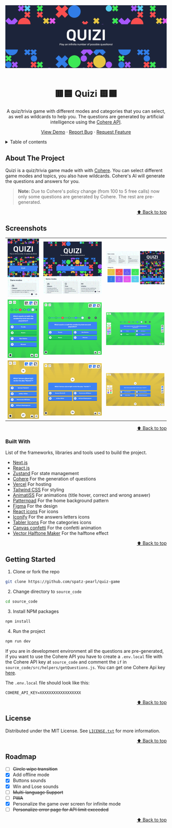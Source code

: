<div id="top"></div>

<!-- PROJECT LOGO -->
<div align="center">
<a href="https://quizi.vercel.app"><img src="./readme/header.webp" alt="Instagram" /></a>
<br/>
<br />

# 🟥🟦 Quizi 🟨🟩

A quiz/trivia game with different modes and categories that you can select, as well as wildcards to help you. The questions are generated by artificial intelligence using the [Cohere API](https://dashboard.cohere.ai/welcome/register).

<a href="https://quizi.vercel.app">View Demo</a>
·
<a href="https://github.com/spatz-pearl/quiz-game/issues">Report Bug</a>
·
<a href="https://github.com/spatz-pearl/quiz-game/issues">Request Feature</a>

</div>

<!-- TABLE OF CONTENTS -->
<details>
<summary>Table of contents</summary>

- [About The Project](#about-the-project)
- [Screenshots](#screenshots)
- [Built With](#built-with)
- [Getting Started](#getting-started)
- [License](#license)
- [Roadmap](#roadmap)
- [Contact](#contact)
</details>

<!-- ABOUT THE PROJECT -->

## About The Project

Quizi is a quiz/trivia game made with with [Cohere](https://cohere.ai). You can select different game modes and topics, you also have wildcards. Cohere's AI will generate the questions and answers for you.

> **Note:** Due to Cohere's policy change (from 100 to 5 free calls) now only some questions are generated by Cohere. The rest are pre-generated.

<p align="right"><a href="#top">⬆️ Back to top</a></p>

<!-- SCREENSHOTS -->

## Screenshots

<table>
    <tr>
      <td>
          <img src="./readme/home_mobile.webp" width="100%" title="Home in Mobile"  />
      </td>
      <td>
          <img src="./readme/home_tablet.webp" width="100%" title="Home in Tablet"/>
      </td>
      <td>
          <img src="./readme/home_desktop.webp" width="100%" title="Home in Desktop"/>
      </td>
    </tr>
        <tr>
      <td>
          <img src="./readme/play_classic_mobile.webp" width="100%" title="Play, classic mode in Mobile"  />
      </td>
      <td>
          <img src="./readme/play_classic_tablet.webp" width="100%" title="Play, classic mode in Tablet"/>
      </td>
      <td>
          <img src="./readme/play_classic_desktop.webp" width="100%" title="Play, classic mode in Desktop"/>
      </td>
    </tr>
    <tr>
      <td>
          <img src="./readme/play_time_mobile.webp" width="100%" title="Play, time and infinity mode in Mobile"  />
      </td>
      <td>
          <img src="./readme/play_time_tablet.webp" width="100%" title="Play, time and infinity mode in Tablet"/>
      </td>
      <td>
          <img src="./readme/play_time_desktop.webp" width="100%" title="Play, time and infinity mode in Desktop"/>
      </td>
    </tr>
</table>

<p align="right"><a href="#top">⬆️ Back to top</a></p>

### Built With

List of the frameworks, libraries and tools used to build the project.

- [Next.js](https://nextjs.org/)
- [React.js](https://reactjs.org/)
- [Zustand](https://github.com/pmndrs/zustand) For state management
- [Cohere](https://dashboard.cohere.ai/welcome/register) For the generation of questions
- [Vercel](https://vercel.com/) For hosting
- [Tailwind CSS](https://tailwindcss.com/) For styling
- [AnimatiSS](https://xsgames.co/animatiss/) For animations (title hover, correct and wrong answer)
- [Patternpad](https://patternpad.com/editor.html) For the home background pattern
- [Figma](https://www.figma.com/) For the design
- [React icons](https://react-icons.github.io/react-icons/) For icons
- [Iconify](https://iconify.design) For the answers letters icons
- [Tabler Icons](https://tablericons.com) For the categories icons
- [Canvas confetti](https://www.npmjs.com/package/canvas-confetti) For the confetti animation
- [Vector Halftone Maker](https://halftone.xoihazard.com) For the halftone effect

<p align="right"><a href="#top">⬆️ Back to top</a></p>

<!-- GETTING STARTED -->

## Getting Started

1. Clone or fork the repo

```sh
git clone https://github.com/spatz-pearl/quiz-game
```

2. Change directory to `source_code`

```sh
cd source_code
```

3. Install NPM packages

```sh
npm install
```

4. Run the project

```sh
npm run dev
```

If you are in development environment all the questions are pre-generated, if you want to use the Cohere API you have to create a `.env.local` file with the Cohere API key at `source_code` and comment the `if` in `source_code/src/helpers/getQuestions.js`. You can get one Cohere Api key [here](https://dashboard.cohere.ai/welcome/register).

The `.env.local` file should look like this:

```
COHERE_API_KEY=XXXXXXXXXXXXXXXXXX
```

<p align="right"><a href="#top">⬆️ Back to top</a></p>

<!-- LICENSE -->

## License

Distributed under the MIT License. See [`LICENSE.txt`](https://github.com/spatz-pearl/quiz-game/blob/main/LICENCE) for more information.

<p align="right"><a href="#top">⬆️ Back to top</a></p>

<!-- ROADMAP -->

## Roadmap

- [ ] ~~Circle wipe transition~~
- [x] Add offline mode
- [x] Buttons sounds
- [x] Win and Lose sounds
- [ ] ~~Multi-language Support~~
- [ ] ~~PWA~~
- [x] Personalize the game over screen for infinite mode
- [ ] ~~Personalize error page for API limit exceeded~~

<p align="right"><a href="#top">⬆️ Back to top</a></p>
